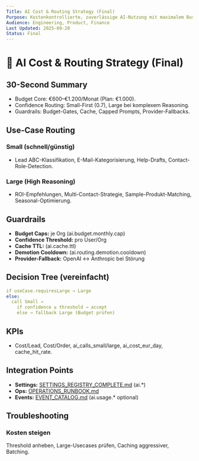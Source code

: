 ```yaml
---
Title: AI Cost & Routing Strategy (Final)
Purpose: Kostenkontrollierte, zuverlässige AI-Nutzung mit maximalem Business-Nutzen.
Audience: Engineering, Product, Finance
Last Updated: 2025-09-20
Status: Final
---
```


# 🤖 AI Cost & Routing Strategy (Final)

## 30-Second Summary
- Budget Core: €600–€1.200/Monat (Plan: €1.000).
- Confidence Routing: Small-First (0.7), Large bei komplexem Reasoning.
- Guardrails: Budget-Gates, Cache, Capped Prompts, Provider-Fallbacks.

## Use-Case Routing

### Small (schnell/günstig)
- Lead ABC-Klassifikation, E-Mail-Kategorisierung, Help-Drafts, Contact-Role-Detection.

### Large (High Reasoning)
- ROI-Empfehlungen, Multi-Contact-Strategie, Sample-Produkt-Matching, Seasonal-Optimierung.

## Guardrails
- **Budget Caps:** je Org (ai.budget.monthly.cap)
- **Confidence Threshold:** pro User/Org
- **Cache TTL:** (ai.cache.ttl)
- **Demotion Cooldown:** (ai.routing.demotion.cooldown)
- **Provider-Fallback:** OpenAI ↔ Anthropic bei Störung

## Decision Tree (vereinfacht)
```yaml
if useCase.requiresLarge → Large
else:
  call Small →
    if confidence ≥ threshold → accept
    else → fallback Large (Budget prüfen)
```

## KPIs
- Cost/Lead, Cost/Order, ai_calls_small/large, ai_cost_eur_day, cache_hit_rate.

## Integration Points
- **Settings:** [SETTINGS_REGISTRY_COMPLETE.md](./SETTINGS_REGISTRY_COMPLETE.md) (ai.*)
- **Ops:** [OPERATIONS_RUNBOOK.md](../../betrieb/artefakte/OPERATIONS_RUNBOOK.md)
- **Events:** [EVENT_CATALOG.md](../../integration/artefakte/EVENT_CATALOG.md) (ai.usage.* optional)

## Troubleshooting

### Kosten steigen
Threshold anheben, Large-Usecases prüfen, Caching aggressiver, Batching.